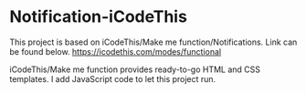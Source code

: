 # Notification-iCodeThis

This project is based on iCodeThis/Make me function/Notifications. Link can be found below.
https://icodethis.com/modes/functional

iCodeThis/Make me function provides ready-to-go HTML and CSS templates.
I add JavaScript code to let this project run.
